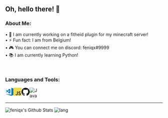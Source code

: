 ## Oh, hello there! 👋

### About Me:
• 🤖 I am currently working on a fitheid plugin for my minecraft server!<br />
• ⚡ Fun fact: I am from Belgium! <br />
• 🎮 You can connect me on discord: feniqx#9999<br />
• 📚 I am currently learning Python!

<br />

### Languages and Tools:

[<img align="left" alt="Visual Studio Code" width="26px" src="https://raw.githubusercontent.com/github/explore/80688e429a7d4ef2fca1e82350fe8e3517d3494d/topics/visual-studio-code/visual-studio-code.png" />][vsc]
[<img align="left" alt="JavaScript" width="26px" src="https://raw.githubusercontent.com/github/explore/80688e429a7d4ef2fca1e82350fe8e3517d3494d/topics/javascript/javascript.png" />][nothing]
[<img align="left" alt="GitHub" width="26px" src="https://raw.githubusercontent.com/github/explore/78df643247d429f6cc873026c0622819ad797942/topics/github/github.png" />][website]
[<img align="left" alt="Java" width="26px" src="https://upload.wikimedia.org/wikipedia/en/thumb/3/30/Java_programming_language_logo.svg/1200px-Java_programming_language_logo.svg.png" />][nothing]

<br />
<br />

---

![feniqx's Github Stats](https://github-readme-stats.vercel.app/api?username=feniqx)
![lang](https://github-readme-stats.vercel.app/api/top-langs/?username=feniqx&show_icons=true&count_private=true)

[vsc]: https://code.visualstudio.com/
[website]: https://github.com/feniqx
[nothing]: .

